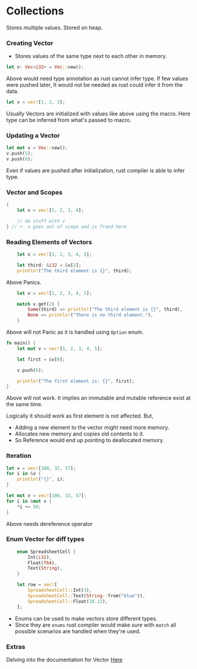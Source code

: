 # Collections

Stores multiple values. Stored on heap.

### Creating Vector

- Stores values of the same type next to each other in memory.

```rust
let v: Vec<i32> = Vec::new();
```

Above would need type annotation as rust cannot infer type.
If few values were pushed later, It would not be needed as rust could infer it from the data.

```rust
let v = vec![1, 2, 3];
```

Usually Vectors are initialized with values like above using the macro. Here type can be inferred from what's passed to macro.

### Updating a Vector

```rust
let mut v = Vec::new();
v.push(5);
v.push(6);
```

Even if values are pushed after initialization, rust compiler is able to infer type.

### Vector and Scopes

```rust
{
    let v = vec![1, 2, 3, 4];

    // do stuff with v
} // <- v goes out of scope and is freed here
```

### Reading Elements of Vectors

```rust
    let v = vec![1, 2, 3, 4, 5];

    let third: &i32 = &v[2];
    println!("The third element is {}", third);
```

Above Panics.

```rust
    let v = vec![1, 2, 3, 4, 5];

    match v.get(2) {
        Some(third) => println!("The third element is {}", third),
        None => println!("There is no third element."),
    }
```

Above will not Panic as it is handled using `Option` enum.

```rust
fn main() {
    let mut v = vec![1, 2, 3, 4, 5];

    let first = &v[0];

    v.push(6);

    println!("The first element is: {}", first);
}
```

Above will not work. It implies an immutable and mutable reference exist at the same time.

Logically it should work as first element is not affected. But,

- Adding a new element to the vector might need more memory.
- Allocates new memory and copies old contents to it.
- So Reference would end up pointing to deallocated memory.

### Iteration

```rust
let v = vec![100, 32, 57];
for i in &v {
    println!("{}", i);
}
```

```rust
let mut v = vec![100, 32, 57];
for i in &mut v {
    *i += 50;
}
```

Above needs dereference operator

### Enum Vector for diff types

```rust
    enum SpreadsheetCell {
        Int(i32),
        Float(f64),
        Text(String),
    }

    let row = vec![
        SpreadsheetCell::Int(3),
        SpreadsheetCell::Text(String::from("blue")),
        SpreadsheetCell::Float(10.12),
    ];
```

- Enums can be used to make vectors store different types.
- Since they are `enums` rust compiler would make sure with `match` all possible scenarios are handled when they're used.

### Extras

Delving into the documentation for Vector [Here](./vector_extras.md)
